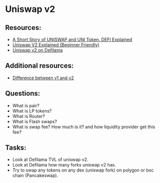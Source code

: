 # Uniswap v2

## Resources:
* [A Short Story of UNISWAP and UNI Token. DEFI Explained](https://www.youtube.com/watch?v=LpjMgS4OVzs)
* [Uniswap V2 Explained (Beginner Friendly)](https://medium.com/@chiqing/uniswap-v2-explained-beginner-friendly-b5d2cb64fe0f)
* [Uniswap v2 on Defilama](https://defillama.com/protocol/uniswap-v2)

## Additional resources:
* [Difference between v1 and v2](https://rossbulat.medium.com/uniswap-v2-everything-new-with-the-decentralised-exchange-52b4bb2093ab)

## Questions:

* What is pair?
* What is LP tokens?
* What is Router?
* What is Flash swaps?
* What is swap fee? How much is it? and how liquidity provider get this fee?

## Tasks:

* Look at Defilama TVL of uniswap v2.
* Look at Defilama how many forks uniswap v2 has.
* Try to swap any tokens on any dex (uniswap fork) on polygon or bsc chain (Pancakeswap).
